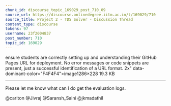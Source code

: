 ```yaml
---
chunk_id: discourse_topic_169029_post_710_09
source_url: https://discourse.onlinedegree.iitm.ac.in/t/169029/710
source_title: Project 2 - TDS Solver - Discussion Thread
content_type: discourse
tokens: 97
username: 23f2004837
post_number: 710
topic_id: 169029
---
```


 ensure students are correctly setting up and understanding their GitHub Pages URL for deployment. No error messages or code snippets are present, just a successful identification of a URL format. 2x" data-dominant-color="F4F4F4">image1286×228 19.3 KB

---

Please let me know what can I do get the evaluation logs.

@carlton @Jivraj @Saransh_Saini @jkmadathil
